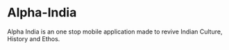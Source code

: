 # Alpha-India
Alpha India is an one stop mobile application made to revive Indian Culture, History and Ethos.
